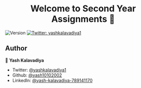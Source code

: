 <h1 align="center">Welcome to Second Year Assignments 👋</h1>
<p>
  <img alt="Version" src="https://img.shields.io/badge/version-0.0.1-blue.svg?cacheSeconds=2592000" />
  <a href="https://twitter.com/yashkalavadiya1" target="_blank">
    <img alt="Twitter: yashkalavadiya1" src="https://img.shields.io/twitter/follow/yashkalavadiya1.svg?style=social" />
  </a>
</p>

## Author

👤 **Yash Kalavadiya**

* Twitter: [@yashkalavadiya1](https://twitter.com/yashkalavadiya1)
* Github: [@yash10102002](https://github.com/yash10102002)
* LinkedIn: [@yash-kalavadiya-789141170](https://linkedin.com/in/yash-kalavadiya-789141170)
